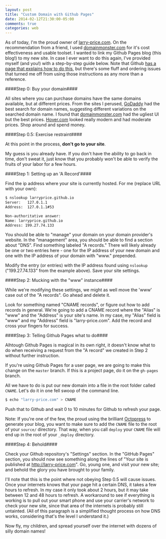 ```yaml
---
layout: post
title: "Custom Domain with Github Pages"
date: 2014-02-12T21:30:00-05:00
comments: true
categories: web
---
```


As of today, I'm the proud owner of [larry-price.com](//larry-price.com). On the recommendation from a friend, I used [domainmonster.com](//domainmonster.com) for it's cost effectiveness and usable toolset. I wanted to link my Github Pages blog (this blog!) to my new site. In case I ever want to do this again, I've provided myself (and you!) with a step-by-step guide below. Note that Github [has a page that explains how to do this](//help.github.com/articles/setting-up-a-custom-domain-with-pages), but there's some fluff and ordering issues that turned me off from using those instructions as any more than a reference.

####Step 0: Buy your domain####

All sites where you can purchase domains have the same domains available, but at different prices. From the sites I perused, [GoDaddy](//godaddy.com) had the best search for domain names, suggesting different variations on the searched domain name. I found that [domainmonster.com](//domainmonster.com) had the ugliest UI but the best prices. [Hover.com](//hover.com) looked really modern and had moderate prices. Shop around and spend money.

####Step 0.5: Exercise restraint####

At this point in the process, __don't go to your site__.

My guess is you already have. If you don't have the ability to go back in time, don't sweat it, just know that you probably won't be able to verify the fruits of your labor for a few hours.

####Step 1: Setting up an 'A Record'####

Find the ip address where your site is currently hosted. For me (replace URL with your own):

``` bash
$ nslookup larryprice.github.io
Server:   127.0.1.1
Address:  127.0.1.1#53

Non-authoritative answer:
Name: larryprice.github.io
Address: 199.27.74.133
```

You should be able to "manage" your domain on your domain provider's website. In the "management" area, you should be able to find a section about "DNS". Find something labeled "A records." There will likely already be one or two entries here - one for the IP address of your new domain and one with the IP address of your domain with "www." prepended.

Modify the entry (or entries) with the IP address found using `nslookup` ("199.27.74.133" from the example above). Save your site settings.

####Step 2: Mucking with the "www" instance####

While we're modifying these settings, we might as well move the 'www' case out of the "A records". Go ahead and delete it.

Look for something named "CNAME records", or figure out how to add records in general. We're going to add a CNAME record where the "Alias" is "www" and the "Address" is your site's name. In my case, my "Alias" field is "www" and my "Address" field is "larry-price.com". Add the record and cross your fingers for success.

####Step 3: Telling Github Pages what to do####

Alhtough Github Pages is magical in its own right, it doesn't know what to do when receiving a request from the "A record" we created in Step 2 without further instruction.

If you're using Github Pages for a user page, we are going to make this change on the `master` branch. If this is a project page, do it on the `gh-pages` branch.

All we have to do is put our new domain into a file in the root folder called `CNAME`. Let's do it in one fell swoop of the command line.

``` bash
$ echo "larry-price.com" > CNAME 
```

Push that to Github and wait 0 to 10 minutes for Github to refresh your page.

Note: If you're one of the few, the proud using the brilliant [Octopress](//octopress.org/) to generate your blog, you want to make sure to add the `CNAME` file to the root of your `source/` directory. That way, when you call `deploy` your `CNAME` file will end up in the root of your `_deploy` directory.

####Step 4: Behold####

Check your Github repository's "Settings" section. In the "GitHub Pages" section, you should now see something along the lines of "Your site is published at http://larry-price.com". Go, young one, and visit your new site; and behold the glory you have brought to your family.

I'll note that this is the point where not obeying Step 0.5 will cause issues. Once your internets knows that your page hit a certain DNS, it takes a few hours to refresh. In my case it only took about 2 hours, but it may take between 12 and 48 hours to refresh. A workaround to see if everything is working is to pull out your smart phone and use your carrier's network to check your new site, since that area of the internets is probably still untainted. (All of this paragraph is a simplified thought process on how DNS works, considering that's the level I understand it.)

Now fly, my children, and spread yourself over the internet with dozens of silly domain names!
